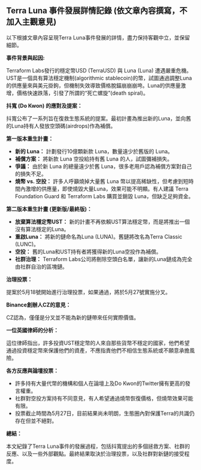 ## Terra Luna 事件發展詳情記錄 (依文章內容撰寫，不加入主觀意見)

以下根據文章內容呈現Terra Luna事件發展的詳情，盡力保持客觀中立，並保留細節。

**事件背景與起因:**

Terraform Labs發行的穩定幣USD (TerraUSD) 與 Luna (Luna) 遭遇嚴重危機。UST是一個具有算法穩定機制(algorithmic stablecoin)的幣，試圖通過調整Luna的供應量來與美元掛鉤，但機制失效導致價格脫錨崩崩崩垮。Luna的供應量激增，價格快速跌落，引發了所謂的“死亡螺旋”(death spiral)。

**抖寬 (Do Kwon) 的應對及提案：**

抖寬公布了一系列旨在復救生態系統的提案。最初計畫為推出新的Luna，並向舊的Luna持有人發放空頭碼(airdrops)作為補償。

**第一版本重生計畫：**

*   **新的 Luna：** 計劃發行10億顆新款 Luna，數量遠少於舊版的 Luna。
*   **補償方案：** 將新款 Luna 空投給持有舊 Luna 的人，試圖彌補損失。
*   **爭議：** 由於新 Luna 的總量遠少於舊 Luna，很多老用戶認為補償方案對自己的損失不足。
*   **燒幣 vs. 空投：** 許多人呼籲燒掉大量舊 Luna 幣以提高稀缺性，但考慮到短時間內激增的供應量，即使燒毀大量Luna，效果可能不明顯。有人建議 Terra Foundation Guard 和 Terraform Labs 購買並銷毀 Luna，但缺乏足夠資金。

**第二版本重生計畫 (更新版/最終版)：**

*   **放棄算法穩定幣UST：** 新的計畫不再依賴UST算法穩定幣，而是將推出一個沒有算法穩定的Luna。
*   **重啟Luna：** 將新的鏈命名為Luna (LUNA)。舊鏈將改名為Terra Classic (LUNC)。
*   **空投：** 舊的Luna和UST持有者將獲得新的Luna空投作為補償。
*   **社群治理：** Terraform Labs公司將刪除空頭白名單，讓新的Luna鏈成為完全由社群自治的區塊鏈。

**治理投票：**

提案於5月18號開始進行治理投票，如果通過，將於5月27號實施分叉。

**Binance創辦人CZ的意見：**

CZ認為，僅僅是分叉並不能為新的鏈帶來任何實際價值。

**一位英國律師的分析：**

這位律師指出，許多投資UST穩定幣的人來自那些貨幣不穩定的國家，他們希望通過投資穩定幣來保護他們的資產，不應指責他們不相信生態系統或不願意承擔風險。

**各方反應與論壇投票：**

*   許多持有大量代幣的機構和個人在論壇上及Do Kwon的Twitter擁有更高的發言權重。
*   社群對空投方案持有不同意見，有人希望通過燒幣恢復價格，但燒幣效果可能有限。
*   投票截止時間為5月27日，目前結果尚未明朗，生態圈內對保護Terra的共識仍存在但並不絕對。

**總結：**

本文紀錄了Terra Luna事件的發展過程，包括抖寬提出的多個拯救方案、社群的反應、以及一些外部觀點。最終結果取決於治理投票，以及社群對新鏈的接受程度。